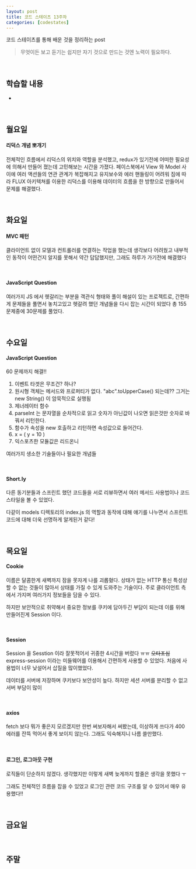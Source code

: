 ```yaml
---
layout: post
title: 코드 스테이츠 13주차
categories: [codestates]
---
```


코드 스테이츠를 통해 배운 것을 정리하는 post

> 무엇이든 보고 듣기는 쉽지만
> 자기 것으로 만드는 것엔 노력이 필요하다.

<br>

## 학습할 내용

- 

<br>

## 월요일

#### 리덕스 개념 뽀개기

전체적인 흐름에서 리덕스의 위치와 역할을 분석했고, redux가 있기전에 어떠한 필요성에 의해서 만들어 졌는데 고민해보는 시간을 가졌다. 페이스북에서 View 와 Model 사이에 여러 액션들의 연관 관계가 복잡해지고 유지보수와 에러 핸들링이 어려워 짐에 따라 FLUX 아키텍쳐를 이용한 리덕스를 이용해 데이터의 흐름을 한 방향으로 만들어서 문제를 해결했다.

<br>

## 화요일

#### MVC 패턴

클라이언트 없이 모델과 컨트롤러를 연결하는 작업을 했는데 생각보다 어려웠고 내부적인 동작이 어떤건지 알지를 못해서 약간 답답했지만, 그래도 하루가 가기전에 해결했다

<br>

#### JavaScript Question

여러가지 JS 에서 헷갈리는 부분을 객관식 형태와 풀이 해설이 있는 프로젝트로, 간편하게 문제들을 풀면서 놓치고있고 헷갈려 했던 개념들을 다시 잡는 시간이 되었다 총 155 문제중에 30문제를 풀었다.

<br>

## 수요일

#### JavaScript Question

60 문제까지 해결!!

1. 이벤트 타겟은 무조건? 하나?
2. 원시형 객체는 메서드와 프로퍼티가 없다. "abc".toUpperCase() 되는데?? 그거는 new String() 이 암묵적으로 실행됨
3. 제너레이터 함수
4. parseInt 는 문자열을 순차적으로 읽고 숫자가 아닌값이 나오면 읽은것만 숫자로 바꿔서 리턴한다.
5. 함수가 속성을 new 호출하고 리턴하면 속성값으로 들어간다.
6. x = ( y = 10 )
7. 익스포츠한 모듈값은 리드온니

여러가지 생소한 기술들이나 필요한 개념들

<br>

#### Short.ly

다른 동기분들과 스프린트 했던 코드들을 서로 리뷰하면서 여러 메서드 사용법이나 코드 스타일을 볼 수 있었다.

다같이 models 디렉토리의 index.js 의 역할과 동작에 대해 얘기를 나누면서 스프린트 코드에 대해 더욱 선명하게 알게된거 같다!

<br>

## 목요일

#### Cookie

이름은 달콤한게 새벽까지 잠을 못자게 나를 괴롭혔다. 상태가 없는 HTTP 통신 특성상 할 수 없는 것들이 많아서 상태를 가질 수 있게 도와주는 기술이다. 주로 클라이언트 측에서 가지며 여러가지 정보들을 담을 수 있다.

하지만 보안적으로 취약해서 중요한 정보를 쿠키에 담아두긴 부담이 되는데 이를 위해 만들어진게 Session 이다.

<br>

#### Session

Session 을 Sesstion 이라 잘못적어서 귀중한 4시간을 버렸다 ㅠㅠ ~~오타조심~~ express-session 이라는 미들웨어를 이용해서 간편하게 사용할 수 있었다. 처음에 사용법이 너무 낮설어서 삽질을 많이했었다.

데이터를 서버에 저장하며 쿠키보다 보안성이 높다. 하지만 세션 서버를 분리할 수 없고 서버 부담이 많이 

<br>

#### axios

fetch 보다 뭐가 좋은지 모르겠지만 한번 써보자해서 써봤는데, 이상하게 쓰다가 400 에러를 잔뜩 먹어서 좋게 보이지 않는다. 그래도 익숙해지니 나름 쓸만했다.

<br>

#### 로그인, 로그아웃 구현

로직들이 단순하지 않겠다. 생각했지만 이렇게 새벽 늦게까지 할줄은 생각을 못했다 ㅜ

그래도 전체적인 흐름을 잡을 수 있었고 로그인 관련 코드 구조를 알 수 있어서 매우 유용했다!!

<br>

## 금요일

<br>

## 주말

